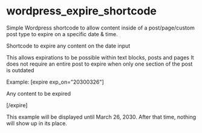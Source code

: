 # wordpress_expire_shortcode
Simple Wordpress shortcode to allow content inside of a post/page/custom post type to expire on a specific date &amp; time.

Shortcode to expire any content on the date input

This allows expirations to be possible within text blocks, posts and pages
It does not require an entire post to expire when only one section of the post is outdated

Example:
  [expire exp_on="20300326"]
  <p>Any content to be expired</p>
  [/expire]

This example will be displayed until March 26, 2030. After that time, nothing will show up in its place.
